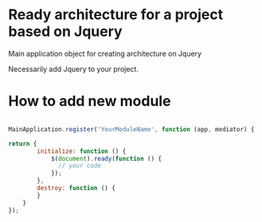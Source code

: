 # Ready architecture for a project based on Jquery

Main application object for creating architecture on Jquery

Necessarily add Jquery to your project.

# How to add new module

```javascript

MainApplication.register('YourModuleName', function (app, mediator) {

return {
        initialize: function () {
            $(document).ready(function () {
              // your code
            });
        },
        destroy: function () {
        }
    }
});
```
